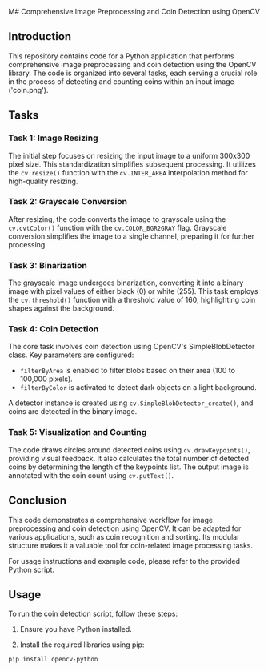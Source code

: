 M# Comprehensive Image Preprocessing and Coin Detection using OpenCV

## Introduction
This repository contains code for a Python application that performs comprehensive image preprocessing and coin detection using the OpenCV library. The code is organized into several tasks, each serving a crucial role in the process of detecting and counting coins within an input image ('coin.png').

## Tasks

### Task 1: Image Resizing
The initial step focuses on resizing the input image to a uniform 300x300 pixel size. This standardization simplifies subsequent processing. It utilizes the `cv.resize()` function with the `cv.INTER_AREA` interpolation method for high-quality resizing.

### Task 2: Grayscale Conversion
After resizing, the code converts the image to grayscale using the `cv.cvtColor()` function with the `cv.COLOR_BGR2GRAY` flag. Grayscale conversion simplifies the image to a single channel, preparing it for further processing.

### Task 3: Binarization
The grayscale image undergoes binarization, converting it into a binary image with pixel values of either black (0) or white (255). This task employs the `cv.threshold()` function with a threshold value of 160, highlighting coin shapes against the background.

### Task 4: Coin Detection
The core task involves coin detection using OpenCV's SimpleBlobDetector class. Key parameters are configured:
- `filterByArea` is enabled to filter blobs based on their area (100 to 100,000 pixels).
- `filterByColor` is activated to detect dark objects on a light background.

A detector instance is created using `cv.SimpleBlobDetector_create()`, and coins are detected in the binary image.

### Task 5: Visualization and Counting
The code draws circles around detected coins using `cv.drawKeypoints()`, providing visual feedback. It also calculates the total number of detected coins by determining the length of the keypoints list. The output image is annotated with the coin count using `cv.putText()`.

## Conclusion
This code demonstrates a comprehensive workflow for image preprocessing and coin detection using OpenCV. It can be adapted for various applications, such as coin recognition and sorting. Its modular structure makes it a valuable tool for coin-related image processing tasks.

For usage instructions and example code, please refer to the provided Python script.

## Usage
To run the coin detection script, follow these steps:

1. Ensure you have Python installed.

2. Install the required libraries using pip:

```bash
pip install opencv-python
